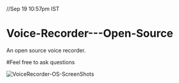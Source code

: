 //Sep 19 10:57pm IST

# Voice-Recorder---Open-Source
An open source voice recorder.

#Feel free to ask questions

![VoiceRecorder-OS-ScreenShots](https://user-images.githubusercontent.com/54206927/133937018-3b3aecaf-d4c3-480e-a54e-ae94e4feffb6.jpeg)
